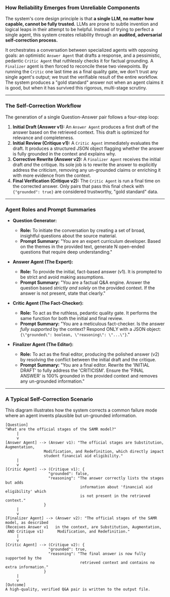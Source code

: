 ### How Reliability Emerges from Unreliable Components

The system's core design principle is that **a single LLM, no matter how capable, cannot be fully trusted.** LLMs are prone to subtle invention and logical leaps in their attempt to be helpful. Instead of trying to perfect a single agent, this system creates reliability through an **audited, adversarial self-correction process.**

It orchestrates a conversation between specialized agents with opposing goals: an optimistic `Answer Agent` that drafts a response, and a pessimistic, pedantic `Critic Agent` that ruthlessly checks it for factual grounding. A `Finalizer` agent is then forced to reconcile these two viewpoints. By running the `Critic` one last time as a final quality gate, we don't trust any single agent's output; we trust the verifiable result of the entire workflow. The system produces a "gold standard" answer not when an agent claims it is good, but when it has survived this rigorous, multi-stage scrutiny.

---

### The Self-Correction Workflow

The generation of a single Question-Answer pair follows a four-step loop:

1.  **Initial Draft (Answer v1):** An `Answer Agent` produces a first draft of the answer based on the retrieved context. This draft is optimized for relevance and completeness.
2.  **Initial Review (Critique v1):** A `Critic Agent` immediately evaluates the draft. It produces a structured JSON object flagging whether the answer is fully grounded in the context and explains why.
3.  **Corrective Rewrite (Answer v2):** A `Finalizer Agent` receives the initial draft *and* the critique. Its sole job is to rewrite the answer to explicitly address the criticism, removing any un-grounded claims or enriching it with more evidence from the context.
4.  **Final Verification (Critique v2):** The `Critic Agent` is run a final time on the corrected answer. Only pairs that pass this final check with `{"grounded": true}` are considered trustworthy, "gold standard" data.

---

### Agent Roles and Prompt Summaries

*   **Question Generator:**
    *   **Role:** To initiate the conversation by creating a set of broad, insightful questions about the source material.
    *   **Prompt Summary:** "You are an expert curriculum developer. Based on the themes in the provided text, generate N open-ended questions that require deep understanding."

*   **Answer Agent (The Expert):**
    *   **Role:** To provide the initial, fact-based answer (v1). It is prompted to be strict and avoid making assumptions.
    *   **Prompt Summary:** "You are a factual Q&A engine. Answer the question based *strictly and solely* on the provided context. If the answer is not present, state that clearly."

*   **Critic Agent (The Fact-Checker):**
    *   **Role:** To act as the ruthless, pedantic quality gate. It performs the same function for both the initial and final review.
    *   **Prompt Summary:** "You are a meticulous fact-checker. Is the answer *fully supported* by the context? Respond ONLY with a JSON object: `{\"grounded\": boolean, \"reasoning\": \"...\"}`."

*   **Finalizer Agent (The Editor):**
    *   **Role:** To act as the final editor, producing the polished answer (v2) by resolving the conflict between the initial draft and the critique.
    *   **Prompt Summary:** "You are a final editor. Rewrite the 'INITIAL DRAFT' to fully address the 'CRITICISM'. Ensure the 'FINAL ANSWER' is 100% grounded in the provided context and removes any un-grounded information."

---

### A Typical Self-Correction Scenario

This diagram illustrates how the system corrects a common failure mode where an agent invents plausible but un-grounded information.

```
[Question]
"What are the official stages of the SAMR model?"
     |
     v
[Answer Agent] --> (Answer v1): "The official stages are Substitution, Augmentation,
                 Modification, and Redefinition, which directly impact
                 student financial aid eligibility."
     |
     v
[Critic Agent] --> (Critique v1): {
                   "grounded": false,
                   "reasoning": "The answer correctly lists the stages but adds
                                 information about 'financial aid eligibility' which
                                 is not present in the retrieved context."
                 }
     |
     v
[Finalizer Agent] --> (Answer v2): "The official stages of the SAMR model, as described
(Receives Answer v1   in the context, are Substitution, Augmentation,
 AND Critique v1)      Modification, and Redefinition."
     |
     v
[Critic Agent] --> (Critique v2): {
                   "grounded": true,
                   "reasoning": "The final answer is now fully supported by the
                                 retrieved context and contains no extra information."
                 }
     |
     v
[Outcome]
A high-quality, verified Q&A pair is written to the output file.
```
